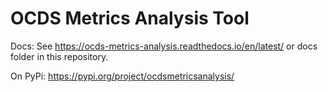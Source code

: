 # OCDS Metrics Analysis Tool

Docs: See https://ocds-metrics-analysis.readthedocs.io/en/latest/ or docs folder in this repository.

On PyPi: https://pypi.org/project/ocdsmetricsanalysis/

